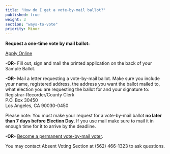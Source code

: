 ```yaml
---
title: "How do I get a vote-by-mail ballot?"
published: true
weight: 3
section: "ways-to-vote"
priority: Minor
---
```


**Request a one-time vote by mail ballot:**  

[Apply Online](https://www.lavote.net/home/voting-elections/voting-options/vote-by-mail/apply-to-vote-by-mail)  

**-OR-** Fill out, sign and mail the printed application on the back of your Sample Ballot.  

**-OR-** Mail a letter requesting a vote-by-mail ballot.  Make sure you include your name, registered address, the address you want the ballot mailed to, what election you are requesting the ballot for and your signature to:  
	Registrar-Recorder/County Clerk  
    P.O. Box 30450  
    Los Angeles, CA 90030-0450  
    
Please note: You must make your request for a vote-by-mail ballot **no later than 7 days before Election Day.** If you use mail make sure to mail it in enough time for it to arrive by the deadline.  

**-OR-** [Become a permanent vote-by-mail voter](https://www.lavote.net/home/voting-elections/voting-options/vote-by-mail/permanent-vote-by-mail).  

You may contact Absent Voting Section at (562) 466-1323 to ask questions.